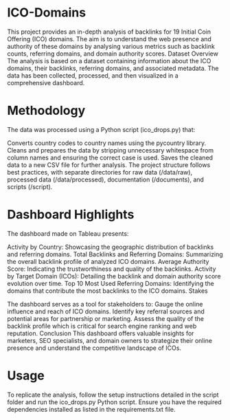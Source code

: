 # ICO-Domains
This project provides an in-depth analysis of backlinks for 19 Initial Coin Offering (ICO) domains. The aim is to understand the web presence and authority of these domains by analysing various metrics such as backlink counts, referring domains, and domain authority scores.
Dataset Overview
The analysis is based on a dataset containing information about the ICO domains, their backlinks, referring domains, and associated metadata. The data has been collected, processed, and then visualized in a comprehensive dashboard.

# Methodology
The data was processed using a Python script (ico_drops.py) that:

Converts country codes to country names using the pycountry library.
Cleans and prepares the data by stripping unnecessary whitespace from column names and ensuring the correct case is used.
Saves the cleaned data to a new CSV file for further analysis.
The project structure follows best practices, with separate directories for raw data (/data/raw), processed data (/data/processed), documentation (/documents), and scripts (/script).

# Dashboard Highlights
The dashboard made on Tableau presents:

Activity by Country: Showcasing the geographic distribution of backlinks and referring domains.
Total Backlinks and Referring Domains: Summarizing the overall backlink profile of analyzed ICO domains.
Average Authority Score: Indicating the trustworthiness and quality of the backlinks.
Activity by Target Domain (ICOs): Detailing the backlink and domain authority score evolution over time.
Top 10 Most Used Referring Domains: Identifying the domains that contribute the most backlinks to the ICO domains.
Stakes

The dashboard serves as a tool for stakeholders to:
Gauge the online influence and reach of ICO domains.
Identify key referral sources and potential areas for partnership or marketing.
Assess the quality of the backlink profile which is critical for search engine ranking and web reputation.
Conclusion
This dashboard offers valuable insights for marketers, SEO specialists, and domain owners to strategize their online presence and understand the competitive landscape of ICOs.

# Usage
To replicate the analysis, follow the setup instructions detailed in the script folder and run the ico_drops.py Python script. Ensure you have the required dependencies installed as listed in the requirements.txt file.
